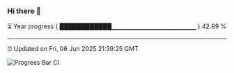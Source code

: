 ### Hi there 👋

⏳ Year progress { ████████████▁▁▁▁▁▁▁▁▁▁▁▁▁▁▁▁▁▁ } 42.99 %

---

⏰ Updated on Fri, 06 Jun 2025 21:39:25 GMT

![Progress Bar CI](https://github.com/IshwaranRudhara/GIT-ACTION/workflows/Progress%20Bar%20CI/badge.svg)
